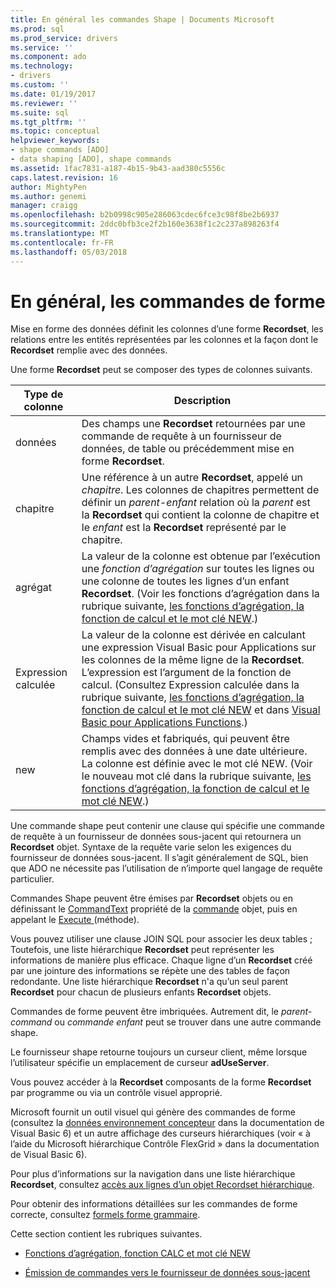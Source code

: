 ```yaml
---
title: En général les commandes Shape | Documents Microsoft
ms.prod: sql
ms.prod_service: drivers
ms.service: ''
ms.component: ado
ms.technology:
- drivers
ms.custom: ''
ms.date: 01/19/2017
ms.reviewer: ''
ms.suite: sql
ms.tgt_pltfrm: ''
ms.topic: conceptual
helpviewer_keywords:
- shape commands [ADO]
- data shaping [ADO], shape commands
ms.assetid: 1fac7831-a187-4b15-9b43-aad380c5556c
caps.latest.revision: 16
author: MightyPen
ms.author: genemi
manager: craigg
ms.openlocfilehash: b2b0998c905e286063cdec6fce3c98f8be2b6937
ms.sourcegitcommit: 2ddc0bfb3ce2f2b160e3638f1c2c237a898263f4
ms.translationtype: MT
ms.contentlocale: fr-FR
ms.lasthandoff: 05/03/2018
---
```

# <a name="shape-commands-in-general"></a>En général, les commandes de forme
Mise en forme des données définit les colonnes d’une forme **Recordset**, les relations entre les entités représentées par les colonnes et la façon dont le **Recordset** remplie avec des données.  
  
 Une forme **Recordset** peut se composer des types de colonnes suivants.  
  
|Type de colonne| Description|  
|-----------------|-----------------|  
|données|Des champs une **Recordset** retournées par une commande de requête à un fournisseur de données, de table ou précédemment mise en forme **Recordset**.|  
|chapitre|Une référence à un autre **Recordset**, appelé un *chapitre*. Les colonnes de chapitres permettent de définir un *parent-enfant* relation où la *parent* est la **Recordset** qui contient la colonne de chapitre et le *enfant* est la **Recordset** représenté par le chapitre.|  
|agrégat|La valeur de la colonne est obtenue par l’exécution une *fonction d’agrégation* sur toutes les lignes ou une colonne de toutes les lignes d’un enfant **Recordset**. (Voir les fonctions d’agrégation dans la rubrique suivante, [les fonctions d’agrégation, la fonction de calcul et le mot clé NEW](../../../ado/guide/data/aggregate-functions-the-calc-function-and-the-new-keyword.md).)|  
|Expression calculée|La valeur de la colonne est dérivée en calculant une expression Visual Basic pour Applications sur les colonnes de la même ligne de la **Recordset**. L’expression est l’argument de la fonction de calcul. (Consultez Expression calculée dans la rubrique suivante, [les fonctions d’agrégation, la fonction de calcul et le mot clé NEW](../../../ado/guide/data/aggregate-functions-the-calc-function-and-the-new-keyword.md) et dans [Visual Basic pour Applications Functions](../../../ado/guide/data/visual-basic-for-applications-functions.md).)|  
|new|Champs vides et fabriqués, qui peuvent être remplis avec des données à une date ultérieure. La colonne est définie avec le mot clé NEW. (Voir le nouveau mot clé dans la rubrique suivante, [les fonctions d’agrégation, la fonction de calcul et le mot clé NEW](../../../ado/guide/data/aggregate-functions-the-calc-function-and-the-new-keyword.md).)|  
  
 Une commande shape peut contenir une clause qui spécifie une commande de requête à un fournisseur de données sous-jacent qui retournera un **Recordset** objet. Syntaxe de la requête varie selon les exigences du fournisseur de données sous-jacent. Il s’agit généralement de SQL, bien que ADO ne nécessite pas l’utilisation de n’importe quel langage de requête particulier.  
  
 Commandes Shape peuvent être émises par **Recordset** objets ou en définissant le [CommandText](../../../ado/reference/ado-api/commandtext-property-ado.md) propriété de la [commande](../../../ado/reference/ado-api/command-object-ado.md) objet, puis en appelant le [Execute ](../../../ado/reference/ado-api/execute-method-ado-command.md) (méthode).  
  
 Vous pouvez utiliser une clause JOIN SQL pour associer les deux tables ; Toutefois, une liste hiérarchique **Recordset** peut représenter les informations de manière plus efficace. Chaque ligne d’un **Recordset** créé par une jointure des informations se répète une des tables de façon redondante. Une liste hiérarchique **Recordset** n'a qu’un seul parent **Recordset** pour chacun de plusieurs enfants **Recordset** objets.  
  
 Commandes de forme peuvent être imbriquées. Autrement dit, le *parent-command* ou *commande enfant* peut se trouver dans une autre commande shape.  
  
 Le fournisseur shape retourne toujours un curseur client, même lorsque l’utilisateur spécifie un emplacement de curseur **adUseServer**.  
  
 Vous pouvez accéder à la **Recordset** composants de la forme **Recordset** par programme ou via un contrôle visuel approprié.  
  
 Microsoft fournit un outil visuel qui génère des commandes de forme (consultez la [données environnement concepteur](http://go.microsoft.com/fwlink/?LinkId=5689) dans la documentation de Visual Basic 6) et un autre affichage des curseurs hiérarchiques (voir « à l’aide du Microsoft hiérarchique Contrôle FlexGrid » dans la documentation de Visual Basic 6).  
  
 Pour plus d’informations sur la navigation dans une liste hiérarchique **Recordset**, consultez [accès aux lignes d’un objet Recordset hiérarchique](../../../ado/guide/data/accessing-rows-in-a-hierarchical-recordset.md).  
  
 Pour obtenir des informations détaillées sur les commandes de forme correcte, consultez [formels forme grammaire](../../../ado/guide/data/formal-shape-grammar.md).  
  
 Cette section contient les rubriques suivantes.  
  
-   [Fonctions d’agrégation, fonction CALC et mot clé NEW](../../../ado/guide/data/aggregate-functions-the-calc-function-and-the-new-keyword.md)  
  
-   [Émission de commandes vers le fournisseur de données sous-jacent](../../../ado/guide/data/issuing-commands-to-the-underlying-data-provider.md)

